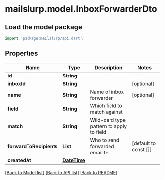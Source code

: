 # mailslurp.model.InboxForwarderDto

## Load the model package
```dart
import 'package:mailslurp/api.dart';
```

## Properties
Name | Type | Description | Notes
------------ | ------------- | ------------- | -------------
**id** | **String** |  | 
**inboxId** | **String** |  | [optional] 
**name** | **String** | Name of inbox forwarder | [optional] 
**field** | **String** | Which field to match against | 
**match** | **String** | Wild-card type pattern to apply to field | 
**forwardToRecipients** | **List<String>** | Who to send forwarded email to | [default to const []]
**createdAt** | [**DateTime**](DateTime) |  | 

[[Back to Model list]](../README#documentation-for-models) [[Back to API list]](../README#documentation-for-api-endpoints) [[Back to README]](../README)


